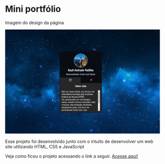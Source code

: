 <h1> Mini portfólio </h1>

<div class="container">
    <p> Imagem do design da página </p>
    <img src="./src/imagens/print-portfolio.png" alt="mini portfólio">
</div>

<p>Esse projeto foi desenvolvido junto com o intuito de desenvolver um web site utilizando HTML, CSS e JavaScript</p>

<p> Veja como ficou o projeto acessando o link a seguir. <a href="https://kaue-dev.github.io/mini-portfolio/">Acesse aqui!</a></p>

